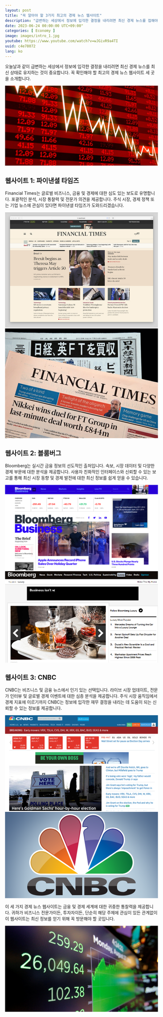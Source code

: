 ```yaml
---
layout: post
title: "꼭 알아야 할 3가지 최고의 경제 뉴스 웹사이트"
description: "급변하는 세상에서 정보에 입각한 결정을 내리려면 최신 경제 뉴스를 접해야 합니다. 이 기사에서는 꼭 확인해야 할 최고의 경제 뉴스 웹사이트 세 곳을 소개합니다. 파이낸셜 타임즈는 포괄적인 분석과 시장 통찰력을 제공하며 블룸버그는 실시간 금융 정보를 선도적으로 제공합니다. CNBC는 심층 분석과 라이브 시장 업데이트로 정보에 입각한 재무 결정을 돕습니다. 비즈니스 전문가든 투자자든 이 웹사이트들을 꼭 방문해보세요! #경제세계 #금융분야 #신뢰할수있는정보 #비즈니스뉴스"
date: 2023-06-24 00:00:00 UTC+09:00"
categories: [ Economy ]
image: images/intro_1.jpg
youtube: https://www.youtube.com/watch?v=wJGivR9a4TI
uuid: c4e78072
lang: ko
---
```


오늘날과 같이 급변하는 세상에서 정보에 입각한 결정을 내리려면 최신 경제 뉴스를 최신 상태로 유지하는 것이 중요합니다. 꼭 확인해야 할 최고의 경제 뉴스 웹사이트 세 곳을 소개합니다.

![hide](images/intro_1.jpg)


## 웹사이트 1: 파이낸셜 타임즈
Financial Times는 글로벌 비즈니스, 금융 및 경제에 대한 심도 있는 보도로 유명합니다. 포괄적인 분석, 시장 통찰력 및 전문가 의견을 제공합니다. 주식 시장, 경제 정책 또는 기업 뉴스에 관심이 있다면 파이낸셜 타임즈가 도와드리겠습니다.

![](images/main1_1.jpeg)
![](images/main1_2.jpg)


## 웹사이트 2: 블룸버그
Bloomberg는 실시간 금융 정보의 선도적인 출처입니다. 속보, 시장 데이터 및 다양한 경제 부문에 대한 분석을 제공합니다. 사용자 친화적인 인터페이스와 신뢰할 수 있는 보고를 통해 최신 시장 동향 및 경제 발전에 대한 최신 정보를 쉽게 얻을 수 있습니다.

![](images/main2_2.png)
![](images/main2_3.png)


## 웹사이트 3: CNBC
CNBC는 비즈니스 및 금융 뉴스에서 인기 있는 선택입니다. 라이브 시장 업데이트, 전문가 인터뷰 및 글로벌 경제 이벤트에 대한 심층 분석을 제공합니다. 주식 시장 움직임에서 경제 지표에 이르기까지 CNBC는 정보에 입각한 재무 결정을 내리는 데 도움이 되는 신뢰할 수 있는 정보를 제공합니다.

![](images/main3_1.png)
![](images/main3_3.png)




이 세 가지 경제 뉴스 웹사이트는 금융 및 경제 세계에 대한 귀중한 통찰력을 제공합니다. 귀하가 비즈니스 전문가이든, 투자자이든, 단순히 해당 주제에 관심이 있든 관계없이 이 웹사이트는 최신 정보를 얻기 위해 꼭 방문해야 할 곳입니다.

![](images/intro_4.jpg)